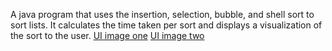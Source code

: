 A java program that uses the insertion, selection, bubble, and shell sort
to sort lists. It calculates the time taken per sort and displays a visualization
of the sort to the user.
[UI image one](https://cdn.discordapp.com/attachments/429121521529651210/907274664601071657/unknown.png)
[UI image two](https://cdn.discordapp.com/attachments/429121521529651210/907274798441316382/unknown.png)
